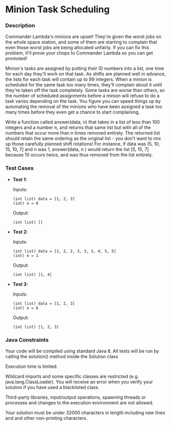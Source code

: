 # Minion Task Scheduling

### Description
Commander Lambda's minions are upset! They're given the worst jobs on the whole space station, and some of them are starting to complain that 
even those worst jobs are being allocated unfairly. If you can fix this problem, it'll prove your chops to Commander Lambda so you can get 
promoted!

Minion's tasks are assigned by putting their ID numbers into a list, one time for each day they'll work on that task. As shifts are planned 
well in advance, the lists for each task will contain up to 99 integers. When a minion is scheduled for the same task too many times, they'll 
complain about it until they're taken off the task completely. Some tasks are worse than others, so the number of scheduled assignments before 
a minion will refuse to do a task varies depending on the task. You figure you can speed things up by automating the removal of the minions 
who have been assigned a task too many times before they even get a chance to start complaining.

Write a function called answer(data, n) that takes in a list of less than 100 integers and a number n, and returns that same list but with 
all of the numbers that occur more than n times removed entirely. The returned list should retain the same ordering as the original list - 
you don't want to mix up those carefully planned shift rotations! For instance, if data was [5, 10, 15, 10, 7] and n was 1, answer(data, n )
would return the list [5, 15, 7] because 10 occurs twice, and was thus removed from the list entirely.

### Test Cases

- **Test 1:**
  
  Inputs:
  ```
  (int list) data = [1, 2, 3]
  (int) n = 0
  ```

  Output:
  ```
  (int list) []
  ```

- **Test 2:**

  Inputs:
  ```
  (int list) data = [1, 2, 2, 3, 3, 3, 4, 5, 5]
  (int) n = 1
  ```
  
  Output:
  ```
  (int list) [1, 4]
  ```

- **Test 3:**

  Inputs:
  ```
  (int list) data = [1, 2, 3]
  (int) n = 6
  ```

  Output:
  ```
  (int list) [1, 2, 3]
  ```
  
### Java Constraints
 
Your code will be compiled using standard Java 8. All tests will be run by calling the solution() method inside the Solution class

Execution time is limited.

Wildcard imports and some specific classes are restricted (e.g. java.lang.ClassLoader). You will receive an error when you verify your 
solution if you have used a blacklisted class.

Third-party libraries, input/output operations, spawning threads or processes and changes to the execution environment are not allowed.

Your solution must be under 32000 characters in length including new lines and and other non-printing characters.
